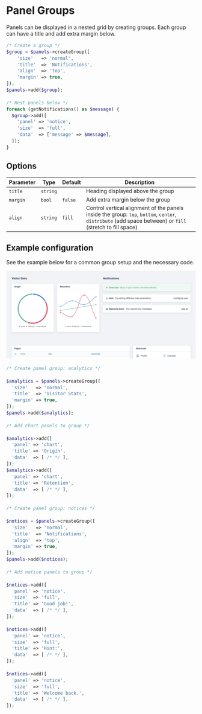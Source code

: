 
# Panel Groups

Panels can be displayed in a nested grid by creating groups. Each group can have a title and add extra margin below.

```php
/* Create a group */
$group = $panels->createGroup([
    'size'   => 'normal',
    'title'  => 'Notifications',
    'align'  => 'top',
    'margin' => true,
]);
$panels->add($group);

/* Nest panels below */
foreach (getNotifications() as $message) {
  $group->add([
    'panel' => 'notice',
    'size'  => 'full',
    'data'  => ['message' => $message],
  ]);
}
```

## Options

|Parameter|Type|Default|Description|
|---|---|---|---|
|`title`|`string`||Heading displayed above the group|
|`margin`|`bool`|`false`|Add extra margin below the group|
|`align`|`string`|`fill`|Control vertical alignment of the panels inside the group: `top`, `bottom`, `center`, `distribute` (add space between) or `fill` (stretch to fill space)|

## Example configuration

See the example below for a common group setup and the necessary code.

![Groups](../images/groups.png)

```php
/* Create panel group: analytics */

$analytics = $panels->createGroup([
  'size'   => 'normal',
  'title'  => 'Visitor Stats',
  'margin' => true,
]);
$panels->add($analytics);

/* Add chart panels to group */

$analytics->add([
  'panel' => 'chart',
  'title' => 'Origin',
  'data'  => [ /* */ ],
]);
$analytics->add([
  'panel' => 'chart',
  'title' => 'Retention',
  'data'  => [ /* */ ],
]);

/* Create panel group: notices */

$notices = $panels->createGroup([
  'size'   => 'normal',
  'title'  => 'Notifications',
  'align'  => 'top',
  'margin' => true,
]);
$panels->add($notices);

/* Add notice panels to group */

$notices->add([
  'panel' => 'notice',
  'size'  => 'full',
  'title' => 'Good job!',
  'data'  => [ /* */ ],
]);

$notices->add([
  'panel' => 'notice',
  'size'  => 'full',
  'title' => 'Hint:',
  'data'  => [ /* */ ],
]);

$notices->add([
  'panel' => 'notice',
  'size'  => 'full',
  'title' => 'Welcome back.',
  'data'  => [ /* */ ],
]);
```
